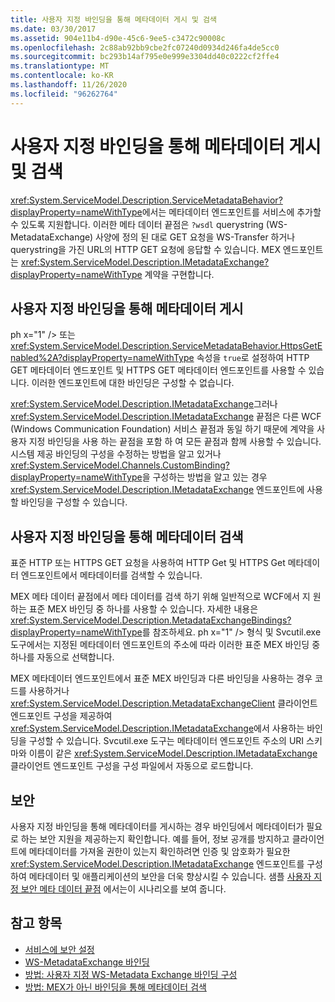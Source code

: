 ```yaml
---
title: 사용자 지정 바인딩을 통해 메타데이터 게시 및 검색
ms.date: 03/30/2017
ms.assetid: 904e11b4-d90e-45c6-9ee5-c3472c90008c
ms.openlocfilehash: 2c88ab92bb9cbe2fc07240d0934d246fa4de5cc0
ms.sourcegitcommit: bc293b14af795e0e999e3304dd40c0222cf2ffe4
ms.translationtype: MT
ms.contentlocale: ko-KR
ms.lasthandoff: 11/26/2020
ms.locfileid: "96262764"
---
```

# <a name="publishing-and-retrieving-metadata-over-a-custom-binding"></a>사용자 지정 바인딩을 통해 메타데이터 게시 및 검색

<xref:System.ServiceModel.Description.ServiceMetadataBehavior?displayProperty=nameWithType>에서는 메타데이터 엔드포인트를 서비스에 추가할 수 있도록 지원합니다. 이러한 메타 데이터 끝점은 `?wsdl` querystring (WS-MetadataExchange) 사양에 정의 된 대로 GET 요청을 WS-Transfer 하거나 querystring을 가진 URL의 HTTP GET 요청에 응답할 수 있습니다. MEX 엔드포인트는 <xref:System.ServiceModel.Description.IMetadataExchange?displayProperty=nameWithType> 계약을 구현합니다.  
  
## <a name="publishing-metadata-over-a-custom-binding"></a>사용자 지정 바인딩을 통해 메타데이터 게시  

 ph x="1" /&gt; 또는 <xref:System.ServiceModel.Description.ServiceMetadataBehavior.HttpsGetEnabled%2A?displayProperty=nameWithType> 속성을 `true`로 설정하여 HTTP GET 메타데이터 엔드포인트 및 HTTPS GET 메타데이터 엔드포인트를 사용할 수 있습니다. 이러한 엔드포인트에 대한 바인딩은 구성할 수 없습니다.  
  
 <xref:System.ServiceModel.Description.IMetadataExchange>그러나 <xref:System.ServiceModel.Description.IMetadataExchange> 끝점은 다른 WCF (Windows Communication Foundation) 서비스 끝점과 동일 하기 때문에 계약을 사용자 지정 바인딩을 사용 하는 끝점을 포함 하 여 모든 끝점과 함께 사용할 수 있습니다. 시스템 제공 바인딩의 구성을 수정하는 방법을 알고 있거나 <xref:System.ServiceModel.Channels.CustomBinding?displayProperty=nameWithType>을 구성하는 방법을 알고 있는 경우 <xref:System.ServiceModel.Description.IMetadataExchange> 엔드포인트에 사용할 바인딩을 구성할 수 있습니다.  
  
## <a name="retrieving-metadata-over-a-custom-binding"></a>사용자 지정 바인딩을 통해 메타데이터 검색  

 표준 HTTP 또는 HTTPS GET 요청을 사용하여 HTTP Get 및 HTTPS Get 메타데이터 엔드포인트에서 메타데이터를 검색할 수 있습니다.  
  
 MEX 메타 데이터 끝점에서 메타 데이터를 검색 하기 위해 일반적으로 WCF에서 지 원하는 표준 MEX 바인딩 중 하나를 사용할 수 있습니다. 자세한 내용은 <xref:System.ServiceModel.Description.MetadataExchangeBindings?displayProperty=nameWithType>를 참조하세요. ph x="1" /&gt; 형식 및 Svcutil.exe 도구에서는 지정된 메타데이터 엔드포인트의 주소에 따라 이러한 표준 MEX 바인딩 중 하나를 자동으로 선택합니다.  
  
 MEX 메타데이터 엔드포인트에서 표준 MEX 바인딩과 다른 바인딩을 사용하는 경우 코드를 사용하거나 <xref:System.ServiceModel.Description.MetadataExchangeClient> 클라이언트 엔드포인트 구성을 제공하여 <xref:System.ServiceModel.Description.IMetadataExchange>에서 사용하는 바인딩을 구성할 수 있습니다. Svcutil.exe 도구는 메타데이터 엔드포인트 주소의 URI 스키마와 이름이 같은 <xref:System.ServiceModel.Description.IMetadataExchange> 클라이언트 엔드포인트 구성을 구성 파일에서 자동으로 로드합니다.  
  
## <a name="security"></a>보안  

 사용자 지정 바인딩을 통해 메타데이터를 게시하는 경우 바인딩에서 메타데이터가 필요로 하는 보안 지원을 제공하는지 확인합니다. 예를 들어, 정보 공개를 방지하고 클라이언트에 메타데이터를 가져올 권한이 있는지 확인하려면 인증 및 암호화가 필요한 <xref:System.ServiceModel.Description.IMetadataExchange> 엔드포인트를 구성하여 메타데이터 및 애플리케이션의 보안을 더욱 향상시킬 수 있습니다. 샘플 [사용자 지정 보안 메타 데이터 끝점](../samples/custom-secure-metadata-endpoint.md) 에서는이 시나리오를 보여 줍니다.  
  
## <a name="see-also"></a>참고 항목

- [서비스에 보안 설정](../securing-services.md)
- [WS-MetadataExchange 바인딩](ws-metadataexchange-bindings.md)
- [방법: 사용자 지정 WS-Metadata Exchange 바인딩 구성](how-to-configure-a-custom-ws-metadata-exchange-binding.md)
- [방법: MEX가 아닌 바인딩을 통해 메타데이터 검색](how-to-retrieve-metadata-over-a-non-mex-binding.md)
